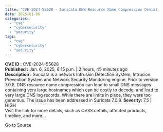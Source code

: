 ```yaml
---
title: "CVE-2024-55628 - Suricata DNS Resource Name Compression Denial of Service Vulnerability"
date: 2025-01-06
categories: 
  - "cve"
  - "cybersecurity"
  - "security"
tags: 
  - "cve"
  - "cybersecurity"
  - "security"
---
```


**CVE ID :** CVE-2024-55628  
**Published :** Jan. 6, 2025, 6:15 p.m. | 2 hours, 45 minutes ago  
**Description :** Suricata is a network Intrusion Detection System, Intrusion Prevention System and Network Security Monitoring engine. Prior to version 7.0.8, DNS resource name compression can lead to small DNS messages containing very large hostnames which can be costly to decode, and lead to very large DNS log records. While there are limits in place, they were too generous. The issue has been addressed in Suricata 7.0.8. 
**Severity:** 7.5 | HIGH  
Visit the link for more details, such as CVSS details, affected products, timeline, and more...

Go to Source
